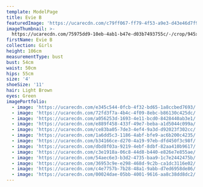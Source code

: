 ```yaml
---
template: ModelPage
title: Evie B
featuredImage: 'https://ucarecdn.com/c79ff067-ff79-4f53-a9e3-d43e46d7f988/'
imageThumbnail: >-
  https://ucarecdn.com/75975dd9-10eb-4ab1-b47e-d03b7493755c/-/crop/945x1444/250,0/-/preview/
firstName: Evie B
collection: Girls
height: 106cm
measurementType: bust
bust: 54cm
waist: 50cm
hips: 55cm
size: '4'
shoeSize: '11'
hair: Light Brown
eyes: Green
imagePortfolio:
  - image: 'https://ucarecdn.com/e345c544-0fcb-4f32-bd65-1a8ccbed7693/'
  - image: 'https://ucarecdn.com/72fd3f7a-4b4c-4f09-8ebc-b86130c425dc/'
  - image: 'https://ucarecdn.com/a056253d-1693-4e11-bcd0-8428440ab3e1/'
  - image: 'https://ucarecdn.com/e889f458-433f-49e7-beba-a1d5044c099a/'
  - image: 'https://ucarecdn.com/ce83ba05-7de3-4ef4-9a3d-d92023f302cc/'
  - image: 'https://ucarecdn.com/1a6dd5c3-1186-4abf-bfe9-ac6b200c4235/'
  - image: 'https://ucarecdn.com/b34166ce-d270-4a19-97eb-dfd450f3c98f/'
  - image: 'https://ucarecdn.com/dbd8f03a-9219-4ebf-8dbf-82aa410b9617/'
  - image: 'https://ucarecdn.com/c3e1918a-06c8-44d8-b440-e826e7e855ae/'
  - image: 'https://ucarecdn.com/54aec6e3-b3d2-4735-baa9-1c7e2442475b/'
  - image: 'https://ucarecdn.com/36953c9e-e298-468d-9c2b-ca1dc3116e02/'
  - image: 'https://ucarecdn.com/c4e7757b-7b28-48a1-9abb-d7ed6958de86/'
  - image: 'https://ucarecdn.com/00024dae-05bb-4001-9616-aa8c38dd8dc2/'
---
```


